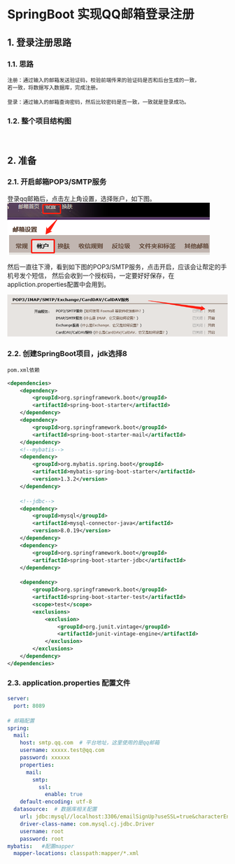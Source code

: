 # SpringBoot 实现QQ邮箱登录注册 

## 1. 登录注册思路   
### 1.1. 思路
```text
注册：通过输入的邮箱发送验证码，校验前端传来的验证码是否和后台生成的一致，
若一致，将数据写入数据库，完成注册。  

登录：通过输入的邮箱查询密码，然后比较密码是否一致，一致就是登录成功。
```

### 1.2. 整个项目结构图
![]()

## 2. 准备
### 2.1. 开启邮箱POP3/SMTP服务
登录qq邮箱后，点击左上角设置，选择账户，如下图。   
![](./src/main/resources/static/image/bg/2-1.png) 
  
然后一直往下滑，看到如下图的POP3/SMTP服务，点击开启，应该会让帮定的手机号发个短信，
然后会收到一个授权码，一定要好好保存，在appliction.properties配置中会用到。

![](./src/main/resources/static/image/bg/2-2.png)  

### 2.2. 创建SpringBoot项目，jdk选择8
`pom.xml依赖`
```xml
<dependencies>
    <dependency>
        <groupId>org.springframework.boot</groupId>
        <artifactId>spring-boot-starter</artifactId>
    </dependency>
    <dependency>
        <groupId>org.springframework.boot</groupId>
        <artifactId>spring-boot-starter-mail</artifactId>
    </dependency>
    <!--mybatis-->
    <dependency>
        <groupId>org.mybatis.spring.boot</groupId>
        <artifactId>mybatis-spring-boot-starter</artifactId>
        <version>1.3.2</version>
    </dependency>

    <!--jdbc-->
    <dependency>
        <groupId>mysql</groupId>
        <artifactId>mysql-connector-java</artifactId>
        <version>8.0.19</version>
    </dependency>
    <dependency>
        <groupId>org.springframework.boot</groupId>
        <artifactId>spring-boot-starter-jdbc</artifactId>
    </dependency>

    <dependency>
        <groupId>org.springframework.boot</groupId>
        <artifactId>spring-boot-starter-test</artifactId>
        <scope>test</scope>
        <exclusions>
            <exclusion>
                <groupId>org.junit.vintage</groupId>
                <artifactId>junit-vintage-engine</artifactId>
            </exclusion>
        </exclusions>
    </dependency>
</dependencies>
```

### 2.3. application.properties 配置文件
```yaml
server:
  port: 8089

# 邮箱配置
spring:
  mail:
    host: smtp.qq.com  # 平台地址，这里使用的是qq邮箱
    username: xxxxx.test@qq.com
    password: xxxxxx
    properties:
      mail:
        smtp:
          ssl:
            enable: true
    default-encoding: utf-8
  datasource:  # 数据库相关配置
    url: jdbc:mysql//localhost:3306/emailSignUp?useSSL=true&characterEncoding=utf-8&serverTimezone=GMT
    driver-class-name: com.mysql.cj.jdbc.Driver
    username: root
    password: root
mybatis:   #配置mapper
  mapper-locations: classpath:mapper/*.xml
```